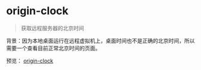 # origin-clock
> 获取远程服务器的北京时间

背景：因为本地桌面运行在远程虚拟机上，桌面时间也不是正确的北京时间，所以需要一个查看目前正常北京时间的页面。

预览： [origin-clock](https://fifteen718.github.io/origin-clock/) 
